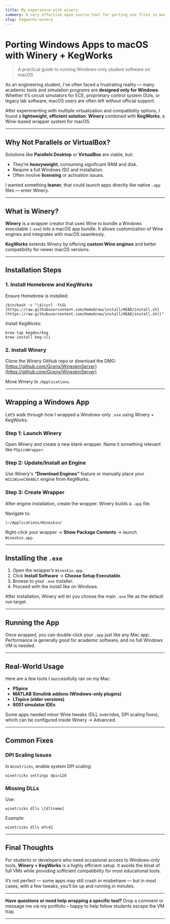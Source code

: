 ```yaml
---
title: My experience with winery
summary: A very effective open source tool for porting exe files in macos
slug: kegworks-winery
---
```



# Porting Windows Apps to macOS with Winery + KegWorks

> A practical guide to running Windows-only student software on macOS

As an engineering student, I've often faced a frustrating reality — many academic tools and simulation programs are **designed only for Windows**. Whether it’s circuit simulators for ECE, proprietary control system GUIs, or legacy lab software, macOS users are often left without official support.

After experimenting with multiple virtualization and compatibility options, I found a **lightweight, efficient solution**: **Winery** combined with **KegWorks**, a Wine-based wrapper system for macOS.

---

## Why Not Parallels or VirtualBox?

Solutions like **Parallels Desktop** or **VirtualBox** are viable, but:

* They’re **heavyweight**, consuming significant RAM and disk.
* Require a full Windows ISO and installation.
* Often involve **licensing** or activation issues.

I wanted something **leaner**, that could launch apps directly like native `.app` files — enter Winery.

---

## What is Winery?

**Winery** is a wrapper creator that uses Wine to bundle a Windows executable (`.exe`) into a macOS app bundle. It allows customization of Wine engines and integrates with macOS seamlessly.

**KegWorks** extends Winery by offering **custom Wine engines** and better compatibility for newer macOS versions.

---

## Installation Steps

### 1. Install Homebrew and KegWorks

Ensure Homebrew is installed:
```
/bin/bash -c "\$(curl -fsSL [https://raw.githubusercontent.com/Homebrew/install/HEAD/install.sh](https://raw.githubusercontent.com/Homebrew/install/HEAD/install.sh))"
```

Install KegWorks:
```
brew tap kegdev/keg
brew install keg-cli
```

### 2. Install Winery

Clone the Winery GitHub repo or download the DMG:
[https://github.com/Gcenx/WineskinServer](https://github.com/Gcenx/WineskinServer)

Move Winery to `/Applications`.

---

## Wrapping a Windows App

Let’s walk through how I wrapped a Windows-only `.exe` using Winery + KegWorks:

### Step 1: Launch Winery

Open Winery and create a new blank wrapper. Name it something relevant like `PSpiceWrapper`.

### Step 2: Update/Install an Engine

Use Winery's **“Download Engines”** feature or manually place your `WS11WineCX64Bit` engine from KegWorks.

### Step 3: Create Wrapper

After engine installation, create the wrapper. Winery builds a `.app` file.

Navigate to:
```
\~/Applications/Wineskin/
```
Right-click your wrapper → **Show Package Contents** → launch `Wineskin.app`.

---

## Installing the `.exe`

1. Open the wrapper’s `Wineskin.app`.
2. Click **Install Software** → **Choose Setup Executable**.
3. Browse to your `.exe` installer.
4. Proceed with the install like on Windows.

After installation, Winery will let you choose the main `.exe` file as the default run target.

---

## Running the App

Once wrapped, you can double-click your `.app` just like any Mac app. Performance is generally good for academic software, and no full Windows VM is needed.

---

## Real-World Usage

Here are a few tools I successfully ran on my Mac:

* **PSpice**
* **MATLAB Simulink addons (Windows-only plugins)**
* **LTspice (older versions)**
* **8051 simulator IDEs**

Some apps needed minor Wine tweaks (DLL overrides, DPI scaling fixes), which can be configured inside Winery → Advanced.

---

## Common Fixes

### DPI Scaling Issues

In `Winetricks`, enable system DPI scaling:
```
winetricks settings dpi=120
```

### Missing DLLs

Use:
```
winetricks dlls \[dllname]
```
Example:
```
winetricks dlls mfc42
```

---

## Final Thoughts

For students or developers who need occasional access to Windows-only tools, **Winery + KegWorks** is a highly efficient setup. It avoids the bloat of full VMs while providing sufficient compatibility for most educational tools.

It’s not perfect — some apps may still crash or misbehave — but in most cases, with a few tweaks, you’ll be up and running in minutes.

---

**Have questions or need help wrapping a specific tool?**
Drop a comment or message me via my portfolio – happy to help fellow students escape the VM trap.

---
